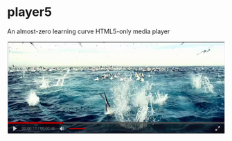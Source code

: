 # player5
An almost-zero learning curve HTML5-only media player

![alt text](https://raw.githubusercontent.com/nicktgr15/player5/master/player5.png "Player5 UI")

